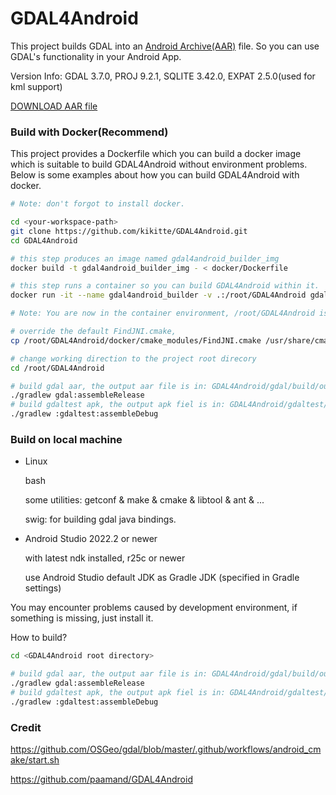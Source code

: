# GDAL4Android

This project builds GDAL into an [Android Archive(AAR)](https://developer.android.com/studio/projects/android-library) file. So you can use GDAL's functionality in your Android App.

Version Info: GDAL 3.7.0, PROJ 9.2.1, SQLITE 3.42.0, EXPAT 2.5.0(used for kml support)

[DOWNLOAD AAR file](https://github.com/kikitte/GDAL4Android/releases)



### Build with Docker(Recommend)

This project provides a Dockerfile which you can build a docker image which is suitable to build GDAL4Android without environment problems. Below is some examples about how you can build GDAL4Android with docker.

```bash
# Note: don't forgot to install docker.

cd <your-workspace-path>
git clone https://github.com/kikitte/GDAL4Android.git
cd GDAL4Android

# this step produces an image named gdal4android_builder_img
docker build -t gdal4android_builder_img - < docker/Dockerfile

# this step runs a container so you can build GDAL4Android within it.
docker run -it --name gdal4android_builder -v .:/root/GDAL4Android gdal4android_builder_img

# Note: You are now in the container environment, /root/GDAL4Android is the project root directory in the container.

# override the default FindJNI.cmake, 
cp /root/GDAL4Android/docker/cmake_modules/FindJNI.cmake /usr/share/cmake-3.22/Modules/FindJNI.cmake

# change working direction to the project root direcory
cd /root/GDAL4Android

# build gdal aar, the output aar file is in: GDAL4Android/gdal/build/outputs/aar/gdal-release.aar
./gradlew gdal:assembleRelease
# build gdaltest apk, the output apk fiel is in: GDAL4Android/gdaltest/build/outputs/apk/debug/gdaltest-debug.apk
./gradlew :gdaltest:assembleDebug
```

### Build on local machine

- Linux

  bash

  some utilities: getconf & make & cmake & libtool & ant & ...

  swig: for building gdal java bindings.

- Android Studio 2022.2 or newer

  with latest ndk installed, r25c or newer

  use Android Studio default JDK as Gradle JDK (specified in Gradle settings)

You may encounter problems caused by development environment, if something is missing, just install it.

How to build?

```bash
cd <GDAL4Android root directory>

# build gdal aar, the output aar file is in: GDAL4Android/gdal/build/outputs/aar/gdal-release.aar
./gradlew gdal:assembleRelease
# build gdaltest apk, the output apk fiel is in: GDAL4Android/gdaltest/build/outputs/apk/debug/gdaltest-debug.apk
./gradlew :gdaltest:assembleDebug
```

### Credit

https://github.com/OSGeo/gdal/blob/master/.github/workflows/android_cmake/start.sh

https://github.com/paamand/GDAL4Android
